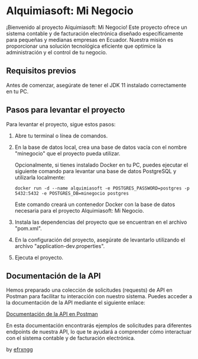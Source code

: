 # Alquimiasoft: Mi Negocio

¡Bienvenido al proyecto Alquimiasoft: Mi Negocio! Este proyecto ofrece un sistema contable y de facturación electrónica
diseñado específicamente para pequeñas y medianas empresas en Ecuador. Nuestra misión es proporcionar una solución
tecnológica eficiente que optimice la administración y el control de tu negocio.

## Requisitos previos

Antes de comenzar, asegúrate de tener el JDK 11 instalado correctamente en tu PC.

## Pasos para levantar el proyecto

Para levantar el proyecto, sigue estos pasos:

1. Abre tu terminal o línea de comandos.
2. En la base de datos local, crea una base de datos vacía con el nombre "minegocio" que el proyecto pueda utilizar.

   Opcionalmente, si tienes instalado Docker en tu PC, puedes ejecutar el siguiente comando para levantar una base de
   datos PostgreSQL y utilizarla localmente:
   ```shell
   docker run -d --name alquimiasoft -e POSTGRES_PASSWORD=postgres -p 5432:5432 -e POSTGRES_DB=minegocio postgres
   ```
   Este comando creará un contenedor Docker con la base de datos necesaria para el proyecto Alquimiasoft: Mi Negocio.

3. Instala las dependencias del proyecto que se encuentran en el archivo "pom.xml".
4. En la configuración del proyecto, asegúrate de levantarlo utilizando el archivo "application-dev.properties".
5. Ejecuta el proyecto.

## Documentación de la API

Hemos preparado una colección de solicitudes (requests) de API en Postman para facilitar tu interacción con nuestro
sistema. Puedes acceder a la documentación de la API mediante el siguiente enlace:

[Documentación de la API en Postman](https://www.postman.com/universal-star-9692/workspace/alquimiasoft/collection/25929603-f84b7bbb-e3be-4605-a117-c9b8743929a1?action=share&creator=25929603)

En esta documentación encontrarás ejemplos de solicitudes para diferentes endpoints de nuestra API, lo que te ayudará a
comprender cómo interactuar con el sistema contable y de facturación electrónica.

by  [efrxngg](https://efrxngg.github.io)
